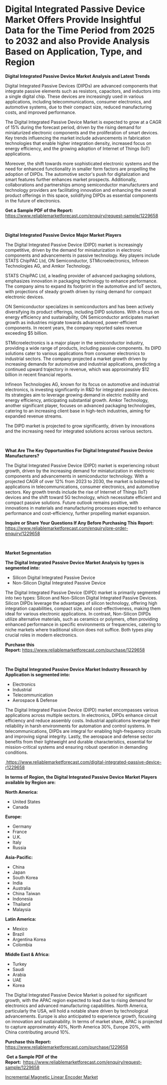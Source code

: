 <p><h1>Digital Integrated Passive Device Market Offers Provide Insightful Data for the Time Period from 2025 to 2032 and also Provide Analysis Based on Application, Type, and Region</h1></p><p><strong>Digital Integrated Passive Device Market Analysis and Latest Trends</strong></p>
<p><p>Digital Integrated Passive Devices (DIPDs) are advanced components that integrate passive elements such as resistors, capacitors, and inductors into a single digital chip. These devices are increasingly used in various applications, including telecommunications, consumer electronics, and automotive systems, due to their compact size, reduced manufacturing costs, and improved performance.</p><p>The Digital Integrated Passive Device Market is expected to grow at a CAGR of 15% during the forecast period, driven by the rising demand for miniaturized electronic components and the proliferation of smart devices. Key trends influencing the market include advancements in fabrication technologies that enable higher integration density, increased focus on energy efficiency, and the growing adoption of Internet of Things (IoT) applications.</p><p>Moreover, the shift towards more sophisticated electronic systems and the need for enhanced functionality in smaller form factors are propelling the adoption of DIPDs. The automotive sector's push for digitalization and smart features further enhances market prospects. Additionally, collaborations and partnerships among semiconductor manufacturers and technology providers are facilitating innovation and enhancing the overall product offerings in this space, solidifying DIPDs as essential components in the future of electronics.</p></p>
<p><strong>Get a Sample PDF of the Report:&nbsp;</strong> <a href="https://www.reliablemarketforecast.com/enquiry/request-sample/1229658?utm_campaign=3431&utm_medium=2&utm_source=Github&utm_content=ia&utm_term=06042025&utm_id=digital-integrated-passive-device">https://www.reliablemarketforecast.com/enquiry/request-sample/1229658</a></p>
<p>&nbsp;</p>
<p><strong>Digital Integrated Passive Device Major Market Players</strong></p>
<p><p>The Digital Integrated Passive Device (DIPD) market is increasingly competitive, driven by the demand for miniaturization in electronic components and advancements in passive technology. Key players include STATS ChipPAC Ltd, ON Semiconductor, STMicroelectronics, Infineon Technologies AG, and Amkor Technology. </p><p>STATS ChipPAC Ltd, a leading provider of advanced packaging solutions, emphasizes innovation in packaging technology to enhance performance. The company aims to expand its footprint in the automotive and IoT sectors, with projections of steady growth driven by rising demand for compact electronic devices.</p><p>ON Semiconductor specializes in semiconductors and has been actively diversifying its product offerings, including DIPD solutions. With a focus on energy efficiency and sustainability, ON Semiconductor anticipates market growth as industries migrate towards advanced, power-efficient components. In recent years, the company reported sales revenue exceeding $5 billion.</p><p>STMicroelectronics is a major player in the semiconductor industry, providing a wide range of products, including passive components. Its DIPD solutions cater to various applications from consumer electronics to industrial sectors. The company projected a market growth driven by increasing demands for automotive and industrial applications, predicting a continued upward trajectory in revenue, which was approximately $12 billion in recent financial reports.</p><p>Infineon Technologies AG, known for its focus on automotive and industrial electronics, is investing significantly in R&D for integrated passive devices. Its strategies aim to leverage growing demand in electric mobility and energy efficiency, anticipating substantial growth. Amkor Technology, another significant player, focuses on advanced packaging technologies, catering to an increasing client base in high-tech industries, aiming for expanded revenue streams.</p><p>The DIPD market is projected to grow significantly, driven by innovations and the increasing need for integrated solutions across various sectors.</p></p>
<p>&nbsp;</p>
<p><strong>What Are The Key Opportunities For Digital Integrated Passive Device Manufacturers?</strong></p>
<p><p>The Digital Integrated Passive Device (DIPD) market is experiencing robust growth, driven by the increasing demand for miniaturization in electronic components and advancements in semiconductor technology. With a projected CAGR of over 12% from 2023 to 2030, the market is bolstered by applications in telecommunications, consumer electronics, and automotive sectors. Key growth trends include the rise of Internet of Things (IoT) devices and the shift toward 5G technology, which necessitate efficient and compact passive solutions. Future outlook remains positive, with innovations in materials and manufacturing processes expected to enhance performance and cost-efficiency, further propelling market expansion.</p></p>
<p><strong>Inquire or Share Your Questions If Any Before Purchasing This Report:</strong> <a href="https://www.reliablemarketforecast.com/enquiry/pre-order-enquiry/1229658?utm_campaign=3431&utm_medium=2&utm_source=Github&utm_content=ia&utm_term=06042025&utm_id=digital-integrated-passive-device">https://www.reliablemarketforecast.com/enquiry/pre-order-enquiry/1229658</a></p>
<p>&nbsp;</p>
<p><strong>Market Segmentation</strong></p>
<p><strong>The Digital Integrated Passive Device Market Analysis by types is segmented into:</strong></p>
<p><ul><li>Silicon Digital Integrated Passive Device</li><li>Non-Silicon Digital Integrated Passive Device</li></ul></p>
<p><p>The Digital Integrated Passive Device (DIPD) market is primarily segmented into two types: Silicon and Non-Silicon Digital Integrated Passive Devices. Silicon DIPDs leverage the advantages of silicon technology, offering high integration capabilities, compact size, and cost-effectiveness, making them ideal for various electronic applications. In contrast, Non-Silicon DIPDs utilize alternative materials, such as ceramics or polymers, often providing enhanced performance in specific environments or frequencies, catering to niche markets where traditional silicon does not suffice. Both types play crucial roles in modern electronics.</p></p>
<p><strong>Purchase this Report:&nbsp;</strong><a href="https://www.reliablemarketforecast.com/purchase/1229658?utm_campaign=3431&utm_medium=2&utm_source=Github&utm_content=ia&utm_term=06042025&utm_id=digital-integrated-passive-device">https://www.reliablemarketforecast.com/purchase/1229658</a></p>
<p>&nbsp;</p>
<p><strong>The Digital Integrated Passive Device Market Industry Research by Application is segmented into:</strong></p>
<p><ul><li>Electronics</li><li>Industrial</li><li>Telecommunication</li><li>Aerospace & Defense</li></ul></p>
<p><p>The Digital Integrated Passive Device (DIPD) market encompasses various applications across multiple sectors. In electronics, DIPDs enhance circuit efficiency and reduce assembly costs. Industrial applications leverage their reliability in harsh environments for automation and control systems. In telecommunications, DIPDs are integral for enabling high-frequency circuits and improving signal integrity. Lastly, the aerospace and defense sector benefits from their lightweight and durable characteristics, essential for mission-critical systems and ensuring robust operation in demanding conditions.</p></p>
<p><a href="https://www.reliablemarketforecast.com/digital-integrated-passive-device-r1229658?utm_campaign=3431&utm_medium=2&utm_source=Github&utm_content=ia&utm_term=06042025&utm_id=digital-integrated-passive-device">&nbsp;https://www.reliablemarketforecast.com/digital-integrated-passive-device-r1229658</a></p>
<p><strong>In terms of Region, the Digital Integrated Passive Device Market Players available by Region are:</strong></p>
<p>
    <p> <strong> North America: </strong>
        <ul>
            <li>United States</li>
            <li>Canada</li>
        </ul>
        </p> 
    <p> <strong> Europe: </strong>
        <ul>
            <li>Germany</li>
            <li>France</li>
            <li>U.K.</li>
            <li>Italy</li>
            <li>Russia</li>
        </ul>
        </p> 
    <p> <strong> Asia-Pacific: </strong>
        <ul>
            <li>China</li>
            <li>Japan</li>
            <li>South Korea</li>
            <li>India</li>
            <li>Australia</li>
            <li>China Taiwan</li>
            <li>Indonesia</li>
            <li>Thailand</li>
            <li>Malaysia</li>
        </ul>
        </p> 
    <p> <strong> Latin America: </strong>
        <ul>
            <li>Mexico</li>
            <li>Brazil</li>
            <li>Argentina Korea</li>
            <li>Colombia</li>
        </ul>
        </p> 
    <p> <strong> Middle East & Africa: </strong>
        <ul>
            <li>Turkey</li>
            <li>Saudi</li>
            <li>Arabia</li>
            <li>UAE</li>
            <li>Korea</li>
        </ul>
    </p>
    </p>
<p><p>The Digital Integrated Passive Device Market is poised for significant growth, with the APAC region expected to lead due to rising demand for electronics and advanced manufacturing capabilities. North America, particularly the USA, will hold a notable share driven by technological advancements. Europe is also anticipated to experience growth, focusing on innovation and sustainability. In terms of market share, APAC is projected to capture approximately 40%, North America 30%, Europe 20%, with China contributing around 10%.</p></p>
<p><strong>Purchase this Report: </strong><a href="https://www.reliablemarketforecast.com/purchase/1229658?utm_campaign=3431&utm_medium=2&utm_source=Github&utm_content=ia&utm_term=06042025&utm_id=digital-integrated-passive-device">https://www.reliablemarketforecast.com/purchase/1229658</a></p>
<p>&nbsp;<strong>Get a Sample PDF of the Report:&nbsp;&nbsp;</strong><a href="https://www.reliablemarketforecast.com/enquiry/request-sample/1229658?utm_campaign=3431&utm_medium=2&utm_source=Github&utm_content=ia&utm_term=06042025&utm_id=digital-integrated-passive-device">https://www.reliablemarketforecast.com/enquiry/request-sample/1229658</a></p>
<p><strong></strong></p>
<p><p><a href="https://github.com/leijavaagexo/Market-Research-Report-List-1/blob/main/incremental-magnetic-linear-encoder-market.md?utm_campaign=3431&utm_medium=2&utm_source=Github&utm_content=ia&utm_term=06042025&utm_id=digital-integrated-passive-device">Incremental Magnetic Linear Encoder Market</a></p></p>